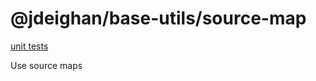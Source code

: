 @jdeighan/base-utils/source-map
===============================

[unit tests](../test/source-map.test.coffee)

Use source maps

